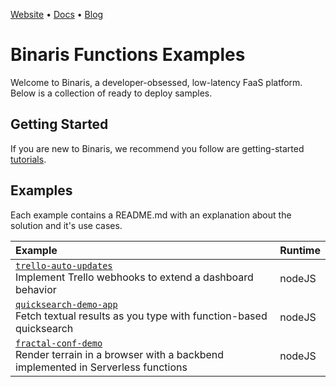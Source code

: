 [Website](http://www.binaris.com) • [Docs](https://dev.binaris.com/) • [Blog](https://blog.binaris.com/)

# Binaris Functions Examples

Welcome to Binaris, a developer-obsessed, low-latency FaaS platform. Below is a collection of ready to deploy samples.

## Getting Started

If you are new to Binaris, we recommend you follow are getting-started [tutorials](https://dev.binaris.com/).

## Examples

Each example contains a README.md with an explanation about the solution and it's use cases.

| Example | Runtime  |
|:--------------------------- |:-----|
| [`trello-auto-updates`](trello-auto-updates) <br/> Implement Trello webhooks to extend a dashboard behavior | nodeJS |
| [`quicksearch-demo-app`](quicksearch-demo-app) <br/> Fetch textual results as you type with function-based quicksearch | nodeJS |
| [`fractal-conf-demo`](trello-auto-updates) <br/> Render terrain in a browser with a backbend implemented in Serverless functions | nodeJS |
